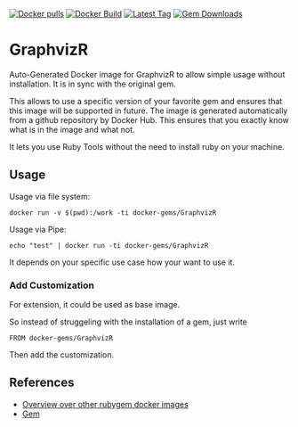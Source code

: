 [![Docker pulls](https://img.shields.io/docker/pulls/rubygem/GraphvizR.svg)](https://hub.docker.com/r/rubygem/GraphvizR/)
[![Docker Build](https://img.shields.io/docker/automated/rubygem/GraphvizR.svg)](https://hub.docker.com/r/rubygem/GraphvizR/)
[![Latest Tag](https://img.shields.io/github/tag/docker-rubygem/GraphvizR.svg)](https://hub.docker.com/r/rubygem/GraphvizR/)
[![Gem Downloads](https://img.shields.io/gem/dt/GraphvizR.svg)](https://rubygems.org/gems/GraphvizR/)
# GraphvizR

Auto-Generated Docker image for GraphvizR to allow simple usage without installation.
It is in sync with the original gem.

This allows to use a specific version of your favorite gem and ensures that this image will be supported in future.
The image is generated automatically from a github repository by Docker Hub.
This ensures that you exactly know what is in the image and what not.

It lets you use Ruby Tools without the need to install ruby on your machine.

## Usage

Usage via file system:

`docker run -v $(pwd):/work -ti docker-gems/GraphvizR`

Usage via Pipe:

`echo "test" | docker run -ti docker-gems/GraphvizR`

It depends on your specific use case how your want to use it.

### Add Customization

For extension, it could be used as base image.

So instead of struggeling with the installation of a gem, just write

`FROM docker-gems/GraphvizR`

Then add the customization.

## References

 - [Overview over other rubygem docker images](https://github.com/thinkbot/docker-rubygem)
 - [Gem](https://rubygems.org/gems/GraphvizR/)
